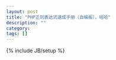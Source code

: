 ```yaml
---
layout: post
title: "PHP正则表达式速成手册（自编版），哈哈"
description: ""
category: 
tags: []
---
```

{% include JB/setup %}
